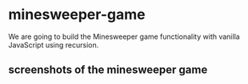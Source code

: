 # minesweeper-game

We are going to build the Minesweeper game functionality with vanilla JavaScript using recursion.

## screenshots of the minesweeper game
